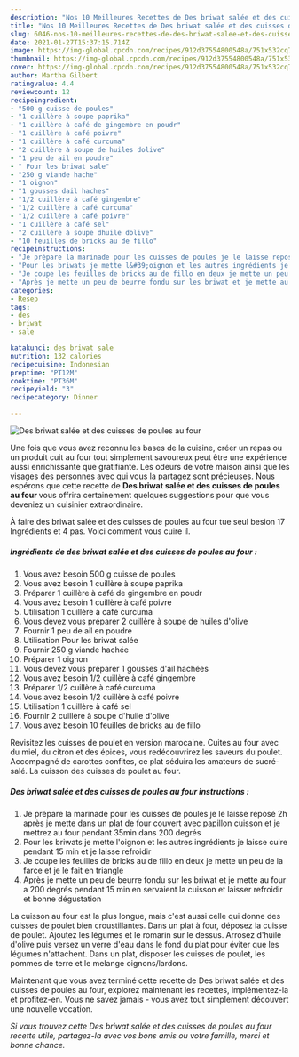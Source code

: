 ```yaml
---
description: "Nos 10 Meilleures Recettes de Des briwat salée et des cuisses de poules au four"
title: "Nos 10 Meilleures Recettes de Des briwat salée et des cuisses de poules au four"
slug: 6046-nos-10-meilleures-recettes-de-des-briwat-salee-et-des-cuisses-de-poules-au-four
date: 2021-01-27T15:37:15.714Z
image: https://img-global.cpcdn.com/recipes/912d37554800548a/751x532cq70/des-briwat-salee-et-des-cuisses-de-poules-au-four-photo-principale-de-la-recette.jpg
thumbnail: https://img-global.cpcdn.com/recipes/912d37554800548a/751x532cq70/des-briwat-salee-et-des-cuisses-de-poules-au-four-photo-principale-de-la-recette.jpg
cover: https://img-global.cpcdn.com/recipes/912d37554800548a/751x532cq70/des-briwat-salee-et-des-cuisses-de-poules-au-four-photo-principale-de-la-recette.jpg
author: Martha Gilbert
ratingvalue: 4.4
reviewcount: 12
recipeingredient:
- "500 g cuisse de poules"
- "1 cuillère à soupe paprika"
- "1 cuillère à café de gingembre en poudr"
- "1 cuillère à café poivre"
- "1 cuillère à café curcuma"
- "2 cuillère à soupe de huiles dolive"
- "1 peu de ail en poudre"
- " Pour les briwat sale"
- "250 g viande hache"
- "1 oignon"
- "1 gousses dail haches"
- "1/2 cuillère à café gingembre"
- "1/2 cuillère à café curcuma"
- "1/2 cuillère à café poivre"
- "1 cuillère à café sel"
- "2 cuillère à soupe dhuile dolive"
- "10 feuilles de bricks au de fillo"
recipeinstructions:
- "Je prépare la marinade pour les cuisses de poules je le laisse reposé 2h après je mette dans un plat de four couvert avec papillon cuisson et je mettrez au four pendant 35min dans 200 degrés"
- "Pour les briwats je mette l&#39;oignon et les autres ingrédients je laisse cuire pendant 15 min et je laisse refroidir"
- "Je coupe les feuilles de bricks au de fillo en deux je mette un peu de la farce et je le fait en triangle"
- "Après je mette un peu de beurre fondu sur les briwat et je mette au four a 200 degrés pendant 15 min en servaient la cuisson et laisser refroidir et bonne dégustation"
categories:
- Resep
tags:
- des
- briwat
- sale

katakunci: des briwat sale 
nutrition: 132 calories
recipecuisine: Indonesian
preptime: "PT12M"
cooktime: "PT36M"
recipeyield: "3"
recipecategory: Dinner

---
```



![Des briwat salée et des cuisses de poules au four](https://img-global.cpcdn.com/recipes/912d37554800548a/751x532cq70/des-briwat-salee-et-des-cuisses-de-poules-au-four-photo-principale-de-la-recette.jpg)

Une fois que vous avez reconnu les bases de la cuisine, créer un repas ou un produit cuit au four tout simplement savoureux peut être une expérience aussi enrichissante que gratifiante. Les odeurs de votre maison ainsi que les visages des personnes avec qui vous la partagez sont précieuses. Nous espérons que cette recette de <strong> Des briwat salée et des cuisses de poules au four </strong> vous offrira certainement quelques suggestions pour que vous deveniez un cuisinier extraordinaire.

<!--inarticleads1-->

À faire des briwat salée et des cuisses de poules au four tue seul besion 17 Ingrédients et 4 pas. Voici comment vous cuire il.

##### Ingrédients de des briwat salée et des cuisses de poules au four :

1. Vous avez besoin 500 g cuisse de poules
1. Vous avez besoin 1 cuillère à soupe paprika
1. Préparer 1 cuillère à café de gingembre en poudr
1. Vous avez besoin 1 cuillère à café poivre
1. Utilisation 1 cuillère à café curcuma
1. Vous devez vous préparer 2 cuillère à soupe de huiles d&#39;olive
1. Fournir 1 peu de ail en poudre
1. Utilisation  Pour les briwat salée
1. Fournir 250 g viande hachée
1. Préparer 1 oignon
1. Vous devez vous préparer 1 gousses d&#39;ail hachées
1. Vous avez besoin 1/2 cuillère à café gingembre
1. Préparer 1/2 cuillère à café curcuma
1. Vous avez besoin 1/2 cuillère à café poivre
1. Utilisation 1 cuillère à café sel
1. Fournir 2 cuillère à soupe d&#39;huile d&#39;olive
1. Vous avez besoin 10 feuilles de bricks au de fillo


Revisitez les cuisses de poulet en version marocaine. Cuites au four avec du miel, du citron et des épices, vous redécouvrirez les saveurs du poulet. Accompagné de carottes confites, ce plat séduira les amateurs de sucré-salé. La cuisson des cuisses de poulet au four. 

<!--inarticleads2-->

##### Des briwat salée et des cuisses de poules au four instructions :

1. Je prépare la marinade pour les cuisses de poules je le laisse reposé 2h après je mette dans un plat de four couvert avec papillon cuisson et je mettrez au four pendant 35min dans 200 degrés
1. Pour les briwats je mette l&#39;oignon et les autres ingrédients je laisse cuire pendant 15 min et je laisse refroidir
1. Je coupe les feuilles de bricks au de fillo en deux je mette un peu de la farce et je le fait en triangle
1. Après je mette un peu de beurre fondu sur les briwat et je mette au four a 200 degrés pendant 15 min en servaient la cuisson et laisser refroidir et bonne dégustation


La cuisson au four est la plus longue, mais c&#39;est aussi celle qui donne des cuisses de poulet bien croustillantes. Dans un plat à four, déposez la cuisse de poulet. Ajoutez les légumes et le romarin sur le dessus. Arrosez d&#39;huile d&#39;olive puis versez un verre d&#39;eau dans le fond du plat pour éviter que les légumes n&#39;attachent. Dans un plat, disposer les cuisses de poulet, les pommes de terre et le melange oignons/lardons. 

<!--inarticleads1-->

<p>
Maintenant que vous avez terminé cette recette de Des briwat salée et des cuisses de poules au four, explorez maintenant les recettes, implémentez-la et profitez-en. Vous ne savez jamais - vous avez tout simplement découvert une nouvelle vocation.
</p>

<p>
<i>Si vous trouvez cette Des briwat salée et des cuisses de poules au four recette utile, partagez-la avec vos bons amis ou votre famille, merci et bonne chance.</i>
</p>
